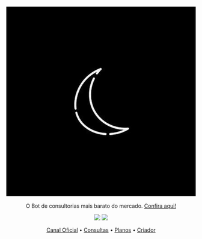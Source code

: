 <p align="center">
  <img src="https://github.com/LuarSearch/LuarSearch/blob/main/asserts/luar.jpg">
</p>

<p align="center">O Bot de consultorias mais barato do mercado. <a href="https://t.me/luarsearchbot">Confira aqui!</a>

<div align="center">
  <img src="https://img.shields.io/badge/Ruby-CC342D?style=for-the-badge&logo=ruby&logoColor=white">
  <img src="https://img.shields.io/badge/Python-14354C?style=for-the-badge&logo=python&logoColor=white">

<p align="center">
  <a href="https://t.me/luarsearchxd">Canal Oficial</a> •
  <a href="https://github.com/LuarSearch/LuarSearch/blob/main/consultas/main.md">Consultas</a> •
  <a href="https://github.com/LuarSearch/LuarSearch/blob/main/planos.md">Planos</a> •
  <a href="https://github.com/Kiny-Kiny">Criador</a>
</p>
